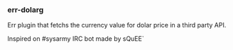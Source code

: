 ### err-dolarg

Err plugin that fetchs the currency value for dolar price in a third party API.

Inspired on  #sysarmy IRC bot made by sQuEE`
